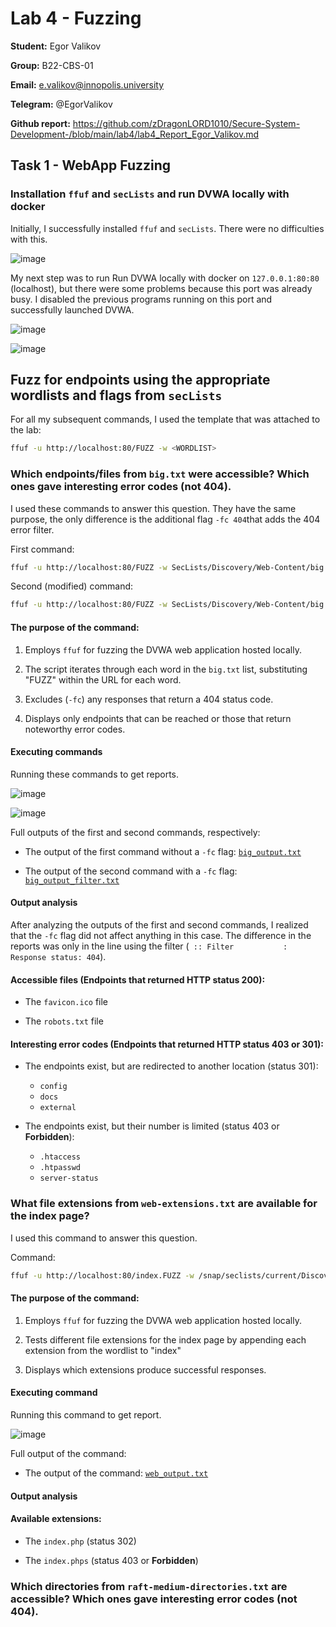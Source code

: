 # Lab 4 - Fuzzing

**Student:** Egor Valikov

**Group:** B22-CBS-01

**Email:** e.valikov@innopolis.university

**Telegram:** @EgorValikov

**Github report:** https://github.com/zDragonLORD1010/Secure-System-Development-/blob/main/lab4/lab4_Report_Egor_Valikov.md

## Task 1 - WebApp Fuzzing

### Installation `ffuf` and `secLists` and run DVWA locally with docker

Initially, I successfully installed `ffuf` and `secLists`. There were no difficulties with this.

![image](https://github.com/zDragonLORD1010/Secure-System-Development-/blob/main/lab4/task1_img/install.png)

My next step was to run Run DVWA locally with docker on `127.0.0.1:80:80` (localhost), but there were some problems because this port was already busy. I disabled the previous programs running on this port and successfully launched DVWA.

![image](https://github.com/zDragonLORD1010/Secure-System-Development-/blob/main/lab4/task1_img/docker.png)

![image](https://github.com/zDragonLORD1010/Secure-System-Development-/blob/main/lab4/task1_img/docker_fix.png)

## Fuzz for endpoints using the appropriate wordlists and flags from `secLists`

For all my subsequent commands, I used the template that was attached to the lab:

```bash
ffuf -u http://localhost:80/FUZZ -w <WORDLIST>
```

### Which endpoints/files from `big.txt` were accessible? Which ones gave interesting error codes (not 404).

I used these commands to answer this question. They have the same purpose, the only difference is the additional flag `-fc 404`that adds the 404 error filter.

First command:

```bash
ffuf -u http://localhost:80/FUZZ -w SecLists/Discovery/Web-Content/big.txt
```

Second (modified) command:

```bash
ffuf -u http://localhost:80/FUZZ -w SecLists/Discovery/Web-Content/big.txt -fc 404
```

#### The purpose of the command:

1. Employs `ffuf` for fuzzing the DVWA web application hosted locally.

2. The script iterates through each word in the `big.txt` list, substituting "FUZZ" within the URL for each word.

3. Excludes (`-fc`) any responses that return a 404 status code.

4. Displays only endpoints that can be reached or those that return noteworthy error codes.

#### Executing commands

Running these commands to get reports.

![image](https://github.com/zDragonLORD1010/Secure-System-Development-/blob/main/lab4/task1_img/big.png)

![image](https://github.com/zDragonLORD1010/Secure-System-Development-/blob/main/lab4/task1_img/big_fiter.png)

Full outputs of the first and second commands, respectively:

- The output of the first command without a `-fc` flag: [`big_output.txt`](https://github.com/zDragonLORD1010/Secure-System-Development-/blob/main/lab4/task1_output/big_output.txt)

- The output of the second command with a `-fc` flag: [`big_output_filter.txt`](https://github.com/zDragonLORD1010/Secure-System-Development-/blob/main/lab4/task1_output/big_output_filter.txt)

#### Output analysis

After analyzing the outputs of the first and second commands, I realized that the `-fc` flag did not affect anything in this case. The difference in the reports was only in the line using the filter (` :: Filter           : Response status: 404`).

#### Accessible files (Endpoints that returned HTTP status 200):

- The `favicon.ico` file

- The `robots.txt` file

#### Interesting error codes (Endpoints that returned HTTP status 403 or 301):

- The endpoints exist, but are redirected to another location (status 301):
  - `config`
  - `docs`
  - `external`

- The endpoints exist, but their number is limited (status 403 or **Forbidden**):
  - `.htaccess`
  - `.htpasswd`
  - `server-status`

### What file extensions from `web-extensions.txt` are available for the index page?

I used this command to answer this question.

Command:

```bash
ffuf -u http://localhost:80/index.FUZZ -w /snap/seclists/current/Discovery/Web-Content/web-extensions.txt
```

#### The purpose of the command:

1. Employs `ffuf` for fuzzing the DVWA web application hosted locally.

2. Tests different file extensions for the index page by appending each extension from the wordlist to "index"

3. Displays which extensions produce successful responses.

#### Executing command

Running this command to get report.

![image](https://github.com/zDragonLORD1010/Secure-System-Development-/blob/main/lab4/task1_img/web.png)

Full output of the command:

- The output of the command: [`web_output.txt`](https://github.com/zDragonLORD1010/Secure-System-Development-/blob/main/lab4/task1_output/web_output.txt)

#### Output analysis

#### Available extensions:

- The `index.php` (status 302)

- The `index.phps` (status 403 or **Forbidden**)

### Which directories from `raft-medium-directories.txt` are accessible? Which ones gave interesting error codes (not 404).





